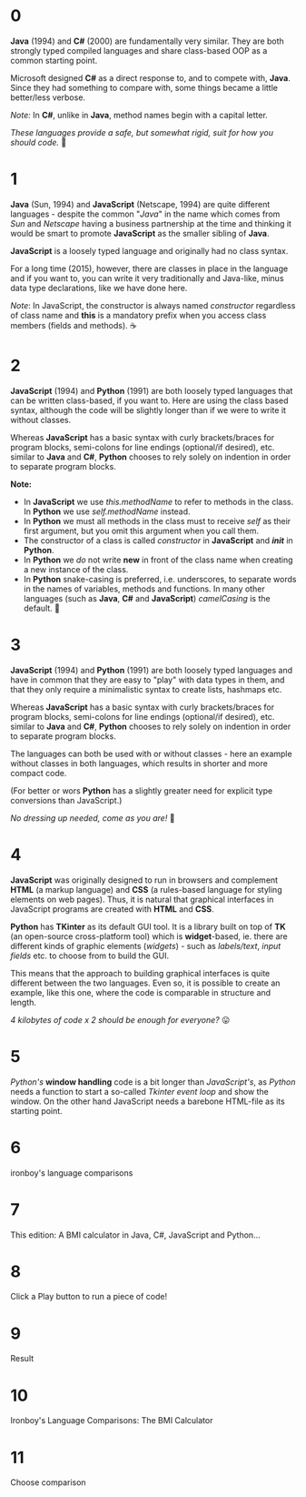 
# 0
**Java** (1994) and **C#** (2000) are fundamentally very similar. They are both strongly typed compiled languages ​​and share class-based OOP as a common starting point.

Microsoft designed **C#** as a direct response to, and to compete with, **Java**. Since they had something to compare with, some things became a little better/less verbose.

*Note:* In **C#**, unlike in **Java**, method names begin with a capital letter.

*These languages ​​provide a safe, but somewhat rigid, suit for how you should code.* 👔

# 1
**Java** (Sun, 1994) and **JavaScript** (Netscape, 1994) are quite different languages ​​- despite the common "*Java*" in the name which comes from *Sun* and *Netscape* having a business partnership at the time and thinking it would be smart to promote **JavaScript** as the smaller sibling of **Java**.

**JavaScript** is a loosely typed language and originally had no class syntax.

For a long time (2015), however, there are classes in place in the language and if you want to, you can write it very traditionally and Java-like, minus data type declarations, like we have done here.

*Note*: In JavaScript, the constructor is always named *constructor* regardless of class name and **this** is a mandatory prefix when you access class members (fields and methods). ☕

# 2
**JavaScript** (1994) and **Python** (1991) are both loosely typed languages ​​that can be written class-based, if you want to. Here are using the class based syntax, although the code will be slightly longer than if we were to write it without classes.

Whereas **JavaScript** has a basic syntax with curly brackets/braces for program blocks, semi-colons for line endings (optional/if desired), etc. similar to **Java** and **C#**, **Python** chooses to rely solely on indention in order to separate program blocks.

**Note:**
* In **JavaScript** we use *this.methodName* to refer to methods in the class. In **Python** we use *self.methodName* instead.
* In **Python** we must all methods in the class must to receive *self* as their first argument, but you omit this argument when you call them.
* The constructor of a class is called *constructor* in **JavaScript** and <span class="init-in-py">*__init__*</span> in **Python**.
* In **Python** we *do* not write **new** in front of the class name when creating a new instance of the class.
* In **Python** snake-casing is preferred, i.e. underscores, to separate words in the names of variables, methods and functions. In many other languages ​​(such as **Java**, **C#** and **JavaScript**) *camelCasing* is the default. 🐫

# 3
**JavaScript** (1994) and **Python** (1991) are both loosely typed languages ​​and have in common that they are easy to "play" with data types in them, and that they only require a minimalistic syntax to create lists, hashmaps etc.

Whereas **JavaScript** has a basic syntax with curly brackets/braces for program blocks, semi-colons for line endings (optional/if desired), etc. similar to **Java** and **C#**, **Python** chooses to rely solely on indention in order to separate program blocks.

The languages ​​can both be used with or without classes - here an example without classes in both languages, which results in shorter and more compact code.

(For better or wors **Python** has a slightly greater need for explicit type conversions than JavaScript.)

*No dressing up needed, come as you are!* 🎉

# 4
**JavaScript** was originally designed to run in browsers and complement **HTML** (a markup language) and **CSS** (a rules-based language for styling elements on web pages). Thus, it is natural that graphical interfaces in JavaScript programs are created with **HTML** and **CSS**.

**Python** has **TKinter** as its default GUI tool. It is a library built on top of **TK** (an open-source cross-platform tool) which is **widget**-based, ie. there are different kinds of graphic elements (*widgets*) - such as *labels/text*, *input fields* etc. to choose from to build the GUI.

This means that the approach to building graphical interfaces is quite different between the two languages. Even so, it is possible to create an example, like this one, where the code is comparable in structure and length.

*4 kilobytes of code x 2 should be enough for everyone?* 😛

# 5
*Python's* **window handling** code is a bit longer than *JavaScript's*, as *Python* needs a function to start a so-called *Tkinter event loop* and show the window. On the other hand JavaScript needs a barebone HTML-file as its starting point.

# 6
ironboy's language comparisons

# 7
This edition: A BMI calculator in Java, C#, JavaScript and Python...

# 8
Click a Play button to run a piece of code!

# 9
Result

# 10
Ironboy's Language Comparisons: The BMI Calculator

# 11
Choose comparison